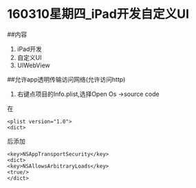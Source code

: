 # 160310星期四_iPad开发自定义UI



##内容
1. iPad开发
2. 自定义UI
3. UIWebView


##允许app透明传输访问网络(允许访问http)
1. 右键点项目的Info.plist,选择Open Os ->source code

在
```
<plist version="1.0">
<dict>
```
后添加
```
<key>NSAppTransportSecurity</key>
<dict>
<key>NSAllowsArbitraryLoads</key>
<true/>
</dict>
```